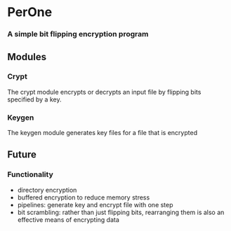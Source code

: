 # PerOne

### A simple bit flipping encryption program

## Modules

### Crypt

The crypt module encrypts or decrypts an input file by flipping bits specified by a key.

### Keygen

The keygen module generates key files for a file that is encrypted

## Future

### Functionality

- directory encryption
- buffered encryption to reduce memory stress
- pipelines: generate key and encrypt file with one step
- bit scrambling: rather than just flipping bits, rearranging them is also an effective means of encrypting data
